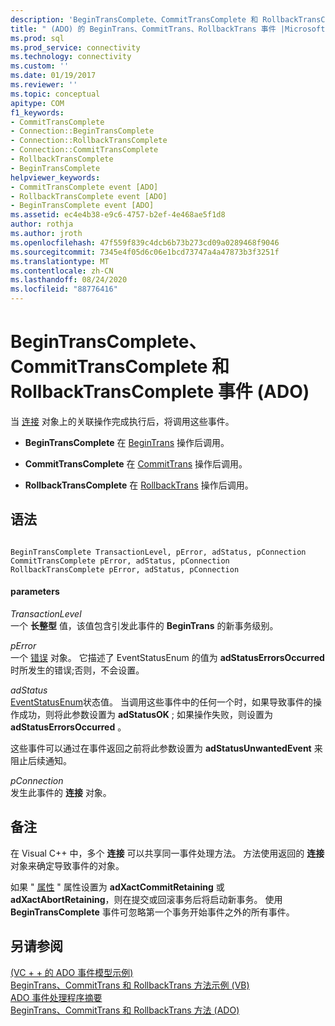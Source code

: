 ```yaml
---
description: 'BeginTransComplete、CommitTransComplete 和 RollbackTransComplete 事件 (ADO) '
title: " (ADO) 的 BeginTrans、CommitTrans、RollbackTrans 事件 |Microsoft Docs"
ms.prod: sql
ms.prod_service: connectivity
ms.technology: connectivity
ms.custom: ''
ms.date: 01/19/2017
ms.reviewer: ''
ms.topic: conceptual
apitype: COM
f1_keywords:
- CommitTransComplete
- Connection::BeginTransComplete
- Connection::RollbackTransComplete
- Connection::CommitTransComplete
- RollbackTransComplete
- BeginTransComplete
helpviewer_keywords:
- CommitTransComplete event [ADO]
- RollbackTransComplete event [ADO]
- BeginTransComplete event [ADO]
ms.assetid: ec4e4b38-e9c6-4757-b2ef-4e468ae5f1d8
author: rothja
ms.author: jroth
ms.openlocfilehash: 47f559f839c4dcb6b73b273cd09a0289468f9046
ms.sourcegitcommit: 7345e4f05d6c06e1bcd73747a4a47873b3f3251f
ms.translationtype: MT
ms.contentlocale: zh-CN
ms.lasthandoff: 08/24/2020
ms.locfileid: "88776416"
---
```

# <a name="begintranscomplete-committranscomplete-and-rollbacktranscomplete-events-ado"></a>BeginTransComplete、CommitTransComplete 和 RollbackTransComplete 事件 (ADO) 
当 [连接](./connection-object-ado.md) 对象上的关联操作完成执行后，将调用这些事件。  
  
-   **BeginTransComplete** 在 [BeginTrans](./begintrans-committrans-and-rollbacktrans-methods-ado.md) 操作后调用。  
  
-   **CommitTransComplete** 在 [CommitTrans](./begintrans-committrans-and-rollbacktrans-methods-ado.md) 操作后调用。  
  
-   **RollbackTransComplete** 在 [RollbackTrans](./begintrans-committrans-and-rollbacktrans-methods-ado.md) 操作后调用。  
  
## <a name="syntax"></a>语法  
  
```  
  
BeginTransComplete TransactionLevel, pError, adStatus, pConnection  
CommitTransComplete pError, adStatus, pConnection  
RollbackTransComplete pError, adStatus, pConnection  
```  
  
#### <a name="parameters"></a>parameters  
 *TransactionLevel*  
 一个 **长整型** 值，该值包含引发此事件的 **BeginTrans** 的新事务级别。  
  
 *pError*  
 一个 [错误](./error-object.md) 对象。 它描述了 EventStatusEnum 的值为 **adStatusErrorsOccurred**时所发生的错误;否则，不会设置。  
  
 *adStatus*  
 [EventStatusEnum](./eventstatusenum.md)状态值。 当调用这些事件中的任何一个时，如果导致事件的操作成功，则将此参数设置为 **adStatusOK** ; 如果操作失败，则设置为 **adStatusErrorsOccurred** 。  
  
 这些事件可以通过在事件返回之前将此参数设置为 **adStatusUnwantedEvent** 来阻止后续通知。  
  
 *pConnection*  
 发生此事件的 **连接** 对象。  
  
## <a name="remarks"></a>备注  
 在 Visual C++ 中，多个 **连接** 可以共享同一事件处理方法。 方法使用返回的 **连接** 对象来确定导致事件的对象。  
  
 如果 " [属性](./attributes-property-ado.md) " 属性设置为 **adXactCommitRetaining** 或 **adXactAbortRetaining**，则在提交或回滚事务后将启动新事务。 使用 **BeginTransComplete** 事件可忽略第一个事务开始事件之外的所有事件。  
  
## <a name="see-also"></a>另请参阅  
 [ (VC + + 的 ADO 事件模型示例) ](./ado-events-model-example-vc.md)   
 [BeginTrans、CommitTrans 和 RollbackTrans 方法示例 (VB) ](./begintrans-committrans-and-rollbacktrans-methods-example-vb.md)   
 [ADO 事件处理程序摘要](../../guide/data/ado-event-handler-summary.md)   
 [BeginTrans、CommitTrans 和 RollbackTrans 方法 (ADO)](./begintrans-committrans-and-rollbacktrans-methods-ado.md)